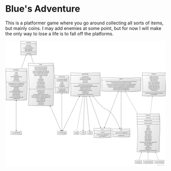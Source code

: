 # Blue's Adventure
This is a platformer game where you go around collecting all sorts of items, but mainly coins. I may add enemies at some point, but for now I will make the only way to lose a life is to fall off the platforms.

![UML Diagram](./game/UML_Diagram.png)
